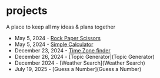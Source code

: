 # projects
A place to keep all my ideas &amp; plans together 


- May 5, 2024 - [Rock Paper Scissors](Rock_/Paper_/Scissors)
- May 5, 2024 - [Simple Calculator](Calculator)
- December 23, 2024 - [Time Zone finder](https://github.com/sarahh1201/Projects/tree/7a03ce1870b512453f862d8cdeb289558f40c4a2/Time%20Zone%20)
- December 26, 2024 - [Topic Generator](Topic Generator)
- December 2024 - [Weather Search](Weather Search)
- July 19, 2025 - [Guess a Number](Guess a Number)
